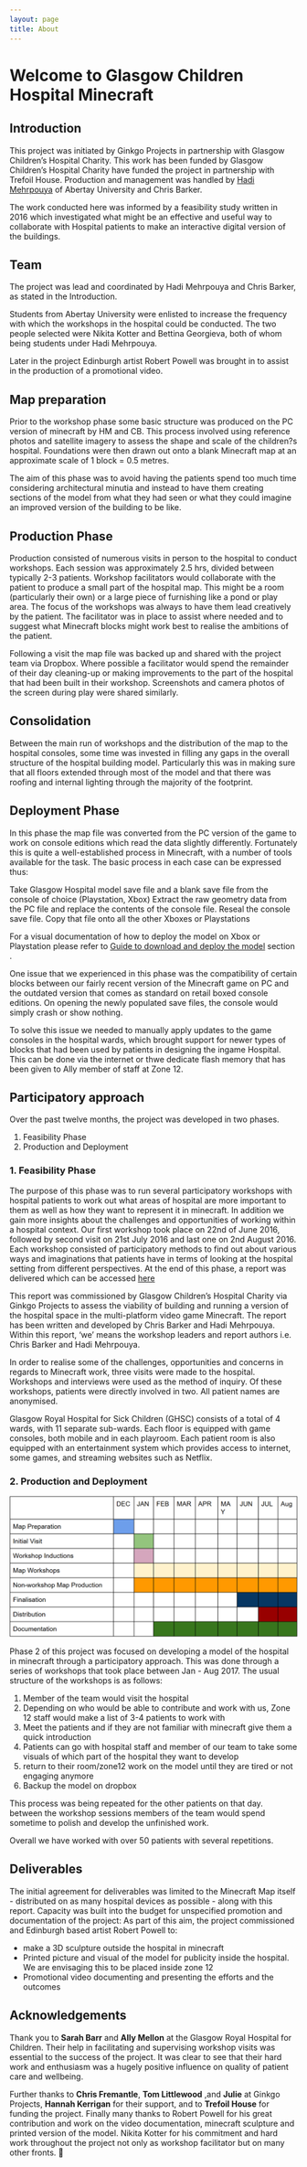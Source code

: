 ```yaml
---
layout: page
title: About
---
```

# Welcome to Glasgow Children Hospital Minecraft
## Introduction

This project was initiated by Ginkgo Projects in partnership with Glasgow Children’s Hospital Charity. This work has been funded by Glasgow Children’s Hospital Charity have funded the project in partnership with Trefoil House. Production and management was handled by [Hadi Mehrpouya](http://hadi.link) of Abertay University and Chris Barker.

The work conducted here was informed by a feasibility study written in 2016 which investigated what might be an effective and useful way to collaborate with Hospital patients to make an interactive digital version of the buildings.

## Team

The project was lead and coordinated by Hadi Mehrpouya and Chris Barker, as stated in the Introduction.

Students from Abertay University were enlisted to increase the frequency with which the workshops in the hospital could be conducted. The two people selected were Nikita Kotter and Bettina Georgieva, both of whom being students under Hadi Mehrpouya.

Later in the project Edinburgh artist Robert Powell was brought in to assist in the production of a promotional video.

## Map preparation
Prior to the workshop phase some basic structure was produced on the PC version of minecraft by HM and CB. This process involved using reference photos and satellite imagery to assess the shape and scale of the children?s hospital. Foundations were then drawn out onto a blank Minecraft map at an approximate scale of 1 block = 0.5 metres.

The aim of this phase was to avoid having the patients spend too much time considering architectural minutia and instead to have them creating sections of the model from what they had seen or what they could imagine an improved version of the building to be like.

## Production Phase
Production consisted of numerous visits in person to the hospital to conduct workshops. Each session was approximately 2.5 hrs, divided between typically 2-3 patients. Workshop facilitators would collaborate with the patient to produce a small part of the hospital map. This might be a room (particularly their own) or a large piece of furnishing like a pond or play area. The focus of the workshops was always to have them lead creatively by the patient. The facilitator was in place to assist where needed and to suggest what Minecraft blocks might work best to realise the ambitions of the patient.

Following a visit the map file was backed up and shared with the project team via Dropbox. Where possible a facilitator would spend the remainder of their day cleaning-up or making improvements to the part of the hospital that had been built in their workshop. Screenshots and camera photos of the screen during play were shared similarly.

## Consolidation
Between the main run of workshops and the distribution of the map to the hospital consoles, some time was invested in filling any gaps in the overall structure of the hospital building model. Particularly this was in making sure that all floors extended through most of the model and that there was roofing and internal lighting through the majority of the footprint.

## Deployment Phase
In this phase the map file was converted from the PC version of the game to work on console editions which read the data slightly differently. Fortunately this is quite a well-established process in Minecraft, with a number of tools available for the task. The basic process in each case can be expressed thus:

Take Glasgow Hospital model save file and a blank save file from the console of choice (Playstation, Xbox)
Extract the raw geometry data from the PC file and replace the contents of the console file.
Reseal the console save file.
Copy that file onto all the other Xboxes or Playstations

For a visual documentation of how to deploy the model on Xbox or Playstation please refer to [Guide to download and deploy the model](download.html) section .

One issue that we experienced in this phase was the compatibility of certain blocks between our fairly recent version of the Minecraft game on PC and the outdated version that comes as standard on retail boxed console editions. On opening the newly populated save files, the console would simply crash or show nothing.

To solve this issue we needed to manually apply updates to the game consoles in the hospital wards, which brought support for newer types of blocks that had been used by patients in designing the ingame Hospital.
This can be done via the internet or thwe dedicate flash memory that has been given to Ally member of staff at Zone 12.

## Participatory approach
Over the past twelve months, the project was developed in two phases.
1. Feasibility Phase
2. Production and Deployment
### 1. Feasibility Phase
The purpose of this phase was to run several participatory workshops with hospital patients to work out what areas of hospital are more important to them as well as how they want to represent it in minecraft. In addition we gain more insights about the challenges and opportunities of working within a hospital context.
Our first workshop took place on 22nd of June 2016, followed by second visit on 21st July 2016 and last one on 2nd August 2016. Each workshop consisted of participatory methods to find out about various ways and imaginations that patients have in terms of looking at the hospital setting from different perspectives.
At the end of this phase, a report was delivered which can be accessed [here](public/res/Minecraft_Feasibility_Report.pdf)

This report was commissioned by Glasgow Children’s Hospital Charity via Ginkgo Projects to assess the viability of building and running a version of the hospital space in the multi-platform video game Minecraft. The report has been written and developed by Chris Barker and Hadi Mehrpouya. Within this report, ‘we’ means the workshop leaders and report authors i.e. Chris Barker and Hadi Mehrpouya.

In order to realise some of the challenges, opportunities and concerns in regards to Minecraft work, three visits were made to the hospital. Workshops and interviews were used as the method of inquiry. Of these workshops, patients were directly involved in two. All patient names are anonymised.

Glasgow Royal Hospital for Sick Children (GHSC) consists of a total of 4 wards, with 11 separate sub-wards. Each floor is equipped with game consoles, both mobile and in each playroom. Each patient room is also equipped with an entertainment system which provides access to internet, some games, and streaming websites such as Netflix.

### 2. Production and Deployment
![open Horizon](public/res/timeline.png)

Phase 2 of this project was focused on developing a model of the hospital in minecraft through a participatory approach. This was done through a series of workshops that took place between Jan - Aug 2017. The usual structure of the workshops is as follows:
1. Member of the team would visit the hospital
2. Depending on who would be able to contribute and work with us, Zone 12 staff would make a list of 3-4 patients to work with
3. Meet the patients and if they are not familiar with minecraft give them a quick introduction
4. Patients can go with hospital staff and member of our team to take some visuals of which part of the hospital they want to develop
5. return to their room/zone12 work on the model until they are tired or not engaging anymore
6. Backup the model on dropbox

This process was being repeated for the other patients on that day. between the workshop sessions members of the team would spend sometime to polish and develop the unfinished work.

Overall we have worked with over 50 patients with several repetitions.

## Deliverables
The initial agreement for deliverables was limited to the Minecraft Map itself - distributed on as many hospital devices as possible - along with this report.
Capacity was built into the budget for unspecified promotion and documentation of the project:
As part of this aim, the project commissioned and Edinburgh based artist Robert Powell to:
- make a 3D sculpture outside the hospital in minecraft
- Printed picture and visual of the model for publicity inside the hospital. We are envisaging this to be placed inside zone 12
- Promotional video documenting and presenting the efforts and the outcomes

## Acknowledgements
Thank you to **Sarah Barr** and **Ally Mellon** at the Glasgow Royal Hospital for Children. Their help in facilitating and supervising workshop visits was essential to the success of the project.
It was clear to see that their hard work and enthusiasm was a hugely positive influence on quality of patient care and wellbeing.

Further thanks to **Chris Fremantle**, **Tom Littlewood** ,and **Julie** at Ginkgo Projects,  **Hannah Kerrigan** for their support, and to **Trefoil House** for funding the project.
Finally many thanks to Robert Powell for his great contribution and work on the video documentation, minecraft sculpture and printed version of the model. Nikita Kotter for his commitment and hard work throughout the project not only as workshop facilitator but on many other fronts.


